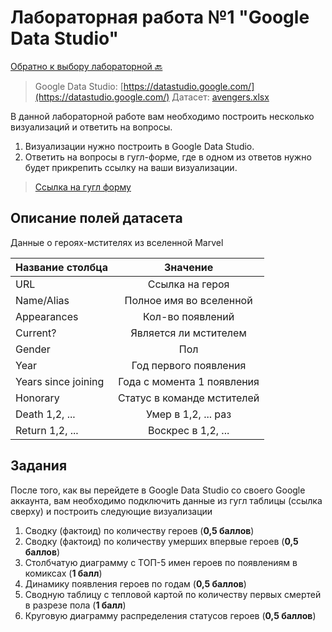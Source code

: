 # Лабораторная работа №1 "Google Data Studio"

[Обратно к выбору лабораторной :back:](https://github.com/sadokhin/A1_Data_Visualization/blob/962705b6445b2bc117fa2d7bd38c10e4f1718aba/README.md)

> Google Data Studio: [https://datastudio.google.com/](https://datastudio.google.com/)
> Датасет: [avengers.xlsx](https://docs.google.com/spreadsheets/d/1eXtd6aqzW3QK8quWLKSeQdysRzWDW64V3FFXcFCEdH0/edit?usp=sharing)

В данной лабораторной работе вам необходимо построить несколько визуализаций и ответить на вопросы. 
1. Визуализации нужно построить в Google Data Studio.
2. Ответить на вопросы в гугл-форме, где в одном из ответов нужно будет прикрепить ссылку на ваши визуализации.

>[Ссылка на гугл форму](https://forms.gle/6BteYik5cWz7dYQS7)
## Описание полей датасета

Данные о героях-мстителях из вселенной Marvel

| Название столбца | Значение |
| -----------------|:--------:|
| URL | Ссылка на героя |
| Name/Alias |	Полное имя во вселенной |
| Appearances |	Кол-во появлений |
| Current? |	Является ли мстителем |
| Gender |	Пол |
| Year |	Год первого появления |
| Years since joining |	Года с момента 1 появления |
| Honorary |	Статус в команде мстителей |
| Death 1,2, ... |	Умер в 1,2, ... раз |
| Return 1,2, ... |	Воскрес в 1,2, ... |

## Задания

После того, как вы перейдете в Google Data Studio со своего Google аккаунта, вам необходимо подключить данные из гугл таблицы (ссылка сверху) и построить следующие визуализации

1. Сводку (фактоид) по количеству героев (__0,5 баллов__)
2. Сводку (фактоид) по количеству умерших впервые героев (__0,5 баллов__)
3. Столбчатую диаграмму с ТОП-5 имен героев по появлениям в комиксах (__1 балл__)
4. Динамику появления героев по годам (__0,5 баллов__)
5. Сводную таблицу с тепловой картой по количеству первых смертей в разрезе пола (__1 балл__)
6. Круговую диаграмму распределения статусов героев (__0,5 баллов__)



